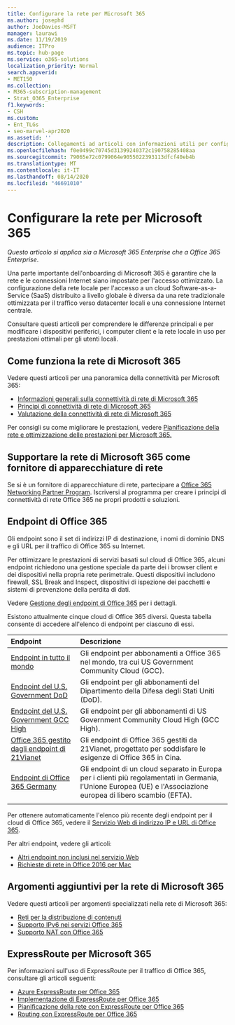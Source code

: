 ```yaml
---
title: Configurare la rete per Microsoft 365
ms.author: josephd
author: JoeDavies-MSFT
manager: laurawi
ms.date: 11/19/2019
audience: ITPro
ms.topic: hub-page
ms.service: o365-solutions
localization_priority: Normal
search.appverid:
- MET150
ms.collection:
- M365-subscription-management
- Strat_O365_Enterprise
f1.keywords:
- CSH
ms.custom:
- Ent_TLGs
- seo-marvel-apr2020
ms.assetid: ''
description: Collegamenti ad articoli con informazioni utili per configurare la rete per Microsoft 365, tra cui una panoramica della connettività di rete e un elenco di endpoint.
ms.openlocfilehash: f0e0499c70745d31399240372c190758285408aa
ms.sourcegitcommit: 79065e72c0799064e9055022393113dfcf40eb4b
ms.translationtype: MT
ms.contentlocale: it-IT
ms.lasthandoff: 08/14/2020
ms.locfileid: "46691010"
---
```

# <a name="set-up-your-network-for-microsoft-365"></a>Configurare la rete per Microsoft 365

*Questo articolo si applica sia a Microsoft 365 Enterprise che a Office 365 Enterprise*.

Una parte importante dell'onboarding di Microsoft 365 è garantire che la rete e le connessioni Internet siano impostate per l'accesso ottimizzato. La configurazione della rete locale per l'accesso a un cloud Software-as-a-Service (SaaS) distribuito a livello globale è diversa da una rete tradizionale ottimizzata per il traffico verso datacenter locali e una connessione Internet centrale. 

Consultare questi articoli per comprendere le differenze principali e per modificare i dispositivi periferici, i computer client e la rete locale in uso per prestazioni ottimali per gli utenti locali.

## <a name="how-microsoft-365-networking-works"></a>Come funziona la rete di Microsoft 365

Vedere questi articoli per una panoramica della connettività per Microsoft 365:

- [Informazioni generali sulla connettività di rete di Microsoft 365](microsoft-365-networking-overview.md)
- [Principi di connettività di rete di Microsoft 365](microsoft-365-network-connectivity-principles.md)
- [Valutazione della connettività di rete di Microsoft 365](assessing-network-connectivity.md)

Per consigli su come migliorare le prestazioni, vedere [Pianificazione della rete e ottimizzazione delle prestazioni per Microsoft 365.](network-planning-and-performance.md)

## <a name="support-microsoft-365-networking-as-a-network-equipment-vendor"></a>Supportare la rete di Microsoft 365 come fornitore di apparecchiature di rete

Se si è un fornitore di apparecchiature di rete, partecipare a [Office 365 Networking Partner Program](microsoft-365-networking-partner-program.md). Iscriversi al programma per creare i principi di connettività di rete Office 365 ne propri prodotti e soluzioni. 

## <a name="office-365-endpoints"></a>Endpoint di Office 365

Gli endpoint sono il set di indirizzi IP di destinazione, i nomi di dominio DNS e gli URL per il traffico di Office 365 su Internet. 

Per ottimizzare le prestazioni di servizi basati sul cloud di Office 365, alcuni endpoint richiedono una gestione speciale da parte dei i browser client e dei dispositivi nella propria rete perimetrale. Questi dispositivi includono firewall, SSL Break and Inspect, dispositivi di ispezione dei pacchetti e sistemi di prevenzione della perdita di dati.

Vedere [Gestione degli endpoint di Office 365](managing-office-365-endpoints.md) per i dettagli.

Esistono attualmente cinque cloud di Office 365 diversi. Questa tabella consente di accedere all'elenco di endpoint per ciascuno di essi.

| Endpoint | Descrizione |
|:-------|:-----|
| [Endpoint in tutto il mondo](urls-and-ip-address-ranges.md) | Gli endpoint per abbonamenti a Office 365 nel mondo, tra cui US Government Community Cloud (GCC). |
| [Endpoint del U.S. Government DoD](microsoft-365-u-s-government-dod-endpoints.md) | Gli endpoint per gli abbonamenti del Dipartimento della Difesa degli Stati Uniti (DoD). |
| [Endpoint del U.S. Government GCC High](microsoft-365-u-s-government-gcc-high-endpoints.md) | Gli endpoint per gli abbonamenti di US Government Community Cloud High (GCC High). |
| [Office 365 gestito dagli endpoint di 21Vianet](urls-and-ip-address-ranges-21vianet.md) | Gli endpoint di Office 365 gestiti da 21Vianet, progettato per soddisfare le esigenze di Office 365 in Cina. |
| [Endpoint di Office 365 Germany](microsoft-365-germany-endpoints.md) | Gli endpoint di un cloud separato in Europa per i clienti più regolamentati in Germania, l’Unione Europea (UE) e l'Associazione europea di libero scambio (EFTA). |
|||

Per ottenere automaticamente l'elenco più recente degli endpoint per il cloud di Office 365, vedere il [Servizio Web di indirizzo IP e URL di Office 365](microsoft-365-ip-web-service.md).

Per altri endpoint, vedere gli articoli:

- [Altri endpoint non inclusi nel servizio Web](additional-office365-ip-addresses-and-urls.md)
- [Richieste di rete in Office 2016 per Mac](network-requests-in-office-2016-for-mac.md)


## <a name="additional-topics-for-microsoft-365-networking"></a>Argomenti aggiuntivi per la rete di Microsoft 365

Vedere questi articoli per argomenti specializzati nella rete di Microsoft 365:

- [Reti per la distribuzione di contenuti](content-delivery-networks.md)
- [Supporto IPv6 nei servizi Office 365](ipv6-support.md)
- [Supporto NAT con Office 365](nat-support-with-microsoft-365.md)

## <a name="expressroute-for-microsoft-365"></a>ExpressRoute per Microsoft 365

Per informazioni sull'uso di ExpressRoute per il traffico di Office 365, consultare gli articoli seguenti:

- [Azure ExpressRoute per Office 365](azure-expressroute.md)
- [Implementazione di ExpressRoute per Office 365](implementing-expressroute.md)
- [Pianificazione della rete con ExpressRoute per Office 365](network-planning-with-expressroute.md)
- [Routing con ExpressRoute per Office 365](routing-with-expressroute.md)
